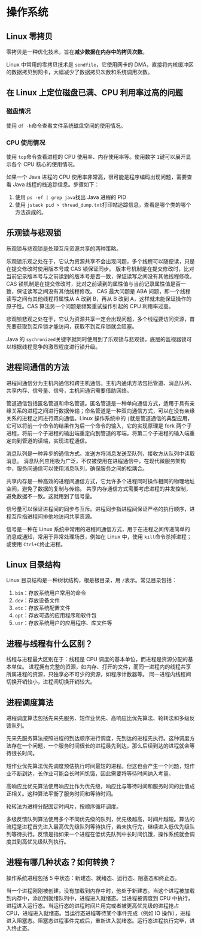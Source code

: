 # 操作系统

## Linux 零拷贝
零拷贝是一种优化技术，旨在**减少数据在内存中的拷贝次数**。

Linux 中常用的零拷贝技术是 `sendfile`，它使用网卡的 DMA，直接将内核缓冲区的数据拷贝到网卡，大幅减少了数据拷贝次数和系统调用次数。

## 在 Linux 上定位磁盘已满、CPU 利用率过高的问题

### 磁盘情况

使用 `df -h`命令查看文件系统磁盘空间的使用情况。

### CPU 使用情况

使用 `top`命令查看进程的 CPU 使用率、内存使用率等。使用数字 `1`键可以展开显示各个 CPU 核心的使用情况。

如果一个 Java 进程的 CPU 使用率非常高，很可能是程序编码出现问题，需要查看 Java 线程的栈追踪信息。步骤如下：

1. 使用 `ps -ef | grep java`找出 Java 进程的 PID
2. 使用 `jstack pid > thread_dump.txt`打印站追踪信息，查看是哪个类的哪个方法造成的。

## 乐观锁与悲观锁

乐观锁与悲观锁是处理互斥资源共享的两种策略。

乐观锁乐观之处在于，它认为资源共享不会出现问题，多个线程可以随便读，只是在提交修改时使用版本号或 CAS 锁保证同步。
版本号机制是在提交修改时，比对当前记录版本号与之前读到的版本号是否一致，保证读写之间没有其他线程修改。
CAS 锁机制是在提交修改时，比对之前读到的属性值与当前记录属性值是否一致，保证读写之间没有其他线程修改。
CAS 最大问题是 ABA 问题，即一个线程读写之间有其他线程将属性从 A 改到 B，再从 B 改到 A，这样就未能保证操作的原子性。CAS 算法另一个问题是频繁重试操作引起的 CPU 利用率过高。

悲观锁悲观之处在于，它认为资源共享一定会出现问题，多个线程要访问资源，首先要获取到互斥锁才能访问，获取不到互斥锁就会阻塞。

Java 的 `sychronized`关键字就同时使用到了乐观锁与悲观锁，底层的监视器锁可以根据线程竞争的激烈程度进行锁升级。

## 进程间通信的方法

进程间通信分为主机内通信和跨主机通信。主机内通讯方法包括管道、消息队列、共享内存、信号量、信号，主机间通讯需要借助网络。

管道通信包括匿名管道和命名管道。匿名管道是一种单向通信方式，适用于具有亲缘关系的进程之间进行数据传输；命名管道是一种双向通信方式，可以在没有亲缘关系的进程之间进行双向通信。Linux 操作系统中的 `|`就是管道通信的典型应用，它可以将前一个命令的结果作为后一个命令的输入，它的实现原理是 fork 两个子进程，将前一个子进程的输出端重定向到管道的写端，将第二个子进程的输入端重定向到管道的读端，实现进程通信。

消息队列是一种异步的通信方式。发送方将消息发送至队列，接收方从队列中读取消息。
消息队列应用极为广泛，不仅被使用在进程通信中，在现代微服务架构中，服务间通信可以使用消息队列，确保服务之间的松耦合。

共享内存是一种高效的进程间通信方式，它允许多个进程同时操作相同的物理地址空间，避免了数据的复制与传输。
共享内存通信方式需要考虑进程的并发控制，避免数据不一致。这就用到了信号量。

信号量可以保证进程间的同步与互斥。进程同步指进程间保证严格的执行顺序，进程互斥指进程间排他地访问共享资源。

信号是一种在 Linux 系统中常用的进程间通信方式，用于在进程之间传递简单的消息或通知，常用于异常处理场景，例如在 Linux 中，使用 `kill`命令杀掉进程；或使用 `Ctrl+C`终止进程。

## Linux 目录结构

Linux 目录结构是一种树状结构，根是根目录，用 `/`表示。常见目录包括：

1. `bin`：存放系统用户常用的命令
2. `dev`：存放设备文件
3. `etc`：存放系统配置文件
4. `opt`：存放可选的应用程序和软件包
5. `usr`：存放系统用户的应用程序、库文件等


## 进程与线程有什么区别？

线程与进程最大区别在于：线程是 CPU 调度的基本单位，而进程是资源分配的基本单位。
进程拥有完整的资源，如内存、打开的文件，而同一进程内的线程共享所属进程的资源，只独享必不可少的资源，如程序计数器等。
同一进程内线程间切换开销较小，进程间切换开销较大。

## 进程调度算法

进程调度算法包括先来先服务、短作业优先、高响应比优先算法、轮转法和多级反馈队列。

先来先服务算法按照进程的到达顺序进行调度，先到达的进程先执行。这种调度方法存在一个问题，一个服务时间很长的进程最先到达，那么后续到达的进程就会等待很长时间。

短作业优先算法优先调度预估执行时间最短的进程。但这也会产生一个问题，短作业不断到达，长作业可能会长时间饥饿，因此需要将等待时间纳入考量。

高响应比优先算法使用响应比作为优先级，响应比与等待时间和服务时间的比值成正相关。这种算法平衡了服务时间和等待时间。

轮转法为进程分配固定时间片，按顺序循环调度。

多级反馈队列算法使用多个不同优先级的队列，优先级越高，时间片越短。算法的流程是进程首先进入最高优先级队列等待执行，若未执行完，继续进入低优先级队列等待执行。反馈是指如果一个进程在低优先队列中长时间饥饿，操作系统就会调度其到高优先级队列执行。

## 进程有哪几种状态？如何转换？

操作系统进程包括 5 中状态：新建态、就绪态、运行态、阻塞态和终止态。

当一个进程刚刚被创建，没有加载到内存中时，他处于新建态。当这个进程被加载到内存中，添加到就绪队列中，进程进入就绪态。当进程被调度到 CPU 中执行，进程进入运行态。当运行态的进程时间片用完或者被更高优先级的进程抢占 CPU，进程进入就绪态。当运行态进程等待某个事件完成（例如 IO 操作），进程进入阻塞态。阻塞态进程事件完成后，重新进入就绪态。运行态进程执行完毕，进入终止态。
